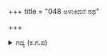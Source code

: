 +++
title = "048 ಅಳುಕಿದನೆ ರಥ"

+++

<details><summary>ಗದ್ಯ (ಕ.ಗ.ಪ) </summary>

48. ರಥವು ನೆಲದಲ್ಲಿ ಹೂತು ಹೋದಾಗ ಹೆದರಿದನೇ, ಶಲ್ಯನು ಬಿಟ್ಟು ಹೋದದಕ್ಕೆ ಚಿಂತಿಸಿದನೇ, ಅರ್ಜುನನು ಪ್ರತಿಭಟಿಸಿ ಯುದ್ಧ ಮಾಡಿದಾಗ ಮತ್ತೊಬ್ಬರ ಸಹಾಯವನ್ನು ನಿರೀಕ್ಷಿಸಿದನೇ ಕರ್ಣ, ಬಲಿಯನ್ನು ಸಂಹಾರ ಮಾಡಿದ ಕೃಷ್ಣನಂತೆ, ಭೇಷ್ ಪಾಂಡವ ಸೈನ್ಯವನ್ನು ದಿಕ್ಕಾಪಾಲು ಮಾಡುವವನು, ಪಾಂಡವ ರಾಯರೆಂಬ ಮನ್ಮಥರ ನಾಶ ಮಾಡುವ ಶಿವ ಎಂದು ವಂಧಿ ಮಾಗಧರು ಕರ್ಣನನ್ನು ಹೊಗಳಿದರು.
</details>
